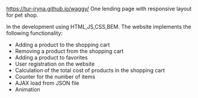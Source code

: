  https://tur-iryna.github.io/waggy/
One lending page with responsive layout for pet shop.

In the development using HTML,JS,CSS,BEM.
The website implements the following functionality:
- Adding a product to the shopping cart
- Removing a product from the shopping cart
- Adding a product to favorites 
- User registration on the website
- Calculation of the total cost of products in the shopping cart
- Counter for the number of items
- AJAX load from JSON file
- Animation
